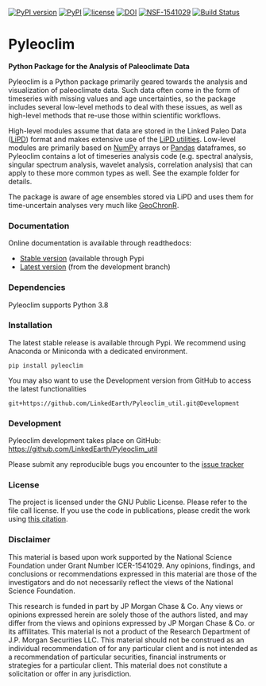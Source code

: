 <!---[![PyPI](https://img.shields.io/pypi/dm/pyleoclim.svg)](https://pypi.python.org/pypi/Pyleoclim)-->
[![PyPI version](https://badge.fury.io/py/pyleoclim.svg)](https://badge.fury.io/py/pyleoclim)
[![PyPI](https://img.shields.io/badge/python-3.8-yellow.svg)]()
[![license](https://img.shields.io/github/license/linkedearth/Pyleoclim_util.svg)]()
[![DOI](https://zenodo.org/badge/59611213.svg)](https://zenodo.org/badge/latestdoi/59611213)
[![NSF-1541029](https://img.shields.io/badge/NSF-1541029-blue.svg)](https://nsf.gov/awardsearch/showAward?AWD_ID=1541029)
[![Build Status](https://travis-ci.org/LinkedEarth/Pyleoclim_util.svg?branch=Development)](https://travis-ci.org/LinkedEarth/Pyleoclim_util)

# Pyleoclim

**Python Package for the Analysis of Paleoclimate Data**

Pyleoclim is a Python package primarily geared towards the analysis and visualization of paleoclimate data. Such data often come in the form of timeseries with missing values and age uncertainties, so the package includes several low-level methods to deal with these issues, as well as high-level methods that re-use those within scientific workflows.

High-level modules assume that data are stored in the Linked Paleo Data ([LiPD](http://www.clim-past.net/12/1093/2016/)) format and makes extensive use of the [LiPD utilities](http://nickmckay.github.io/LiPD-utilities/). Low-level modules are primarily based on [NumPy](http://www.numpy.org) arrays or [Pandas](https://pandas.pydata.org) dataframes, so Pyleoclim contains a lot of timeseries analysis code (e.g. spectral analysis, singular spectrum analysis, wavelet analysis, correlation analysis) that can apply to these more common types as well. See the example folder for details.

The package is aware of age ensembles stored via LiPD and uses them for time-uncertain analyses very much like [GeoChronR](http://nickmckay.github.io/GeoChronR/).

### Documentation

Online documentation is available through readthedocs:
- [Stable version](https://pyleoclim-util.readthedocs.io/en/stable/) (available through Pypi
- [Latest version](https://pyleoclim-util.readthedocs.io/en/latest/) (from the development branch)

### Dependencies

Pyleoclim supports Python 3.8

### Installation

The latest stable release is available through Pypi. We recommend using Anaconda or Miniconda with a dedicated environment.
 
 `pip install pyleoclim`

You may also want to use the Development version from GitHub to access the latest functionalities
 
 `git+https://github.com/LinkedEarth/Pyleoclim_util.git@Development`

### Development

Pyleoclim development takes place on GitHub: https://github.com/LinkedEarth/Pyleoclim_util 

Please submit any reproducible bugs you encounter to the [issue tracker](https://github.com/LinkedEarth/Pyleoclim_util/issues)

### License

The project is licensed under the GNU Public License. Please refer to the file call license.
If you use the code in publications, please credit the work using [this citation](https://zenodo.org/record/1212692#.WsaZ7maZNE4).


### Disclaimer

This material is based upon work supported by the National Science Foundation under Grant Number ICER-1541029. Any opinions, findings, and conclusions or recommendations expressed in this material are those of the investigators and do not necessarily reflect the views of the National Science Foundation.

This research is funded in part by JP Morgan Chase & Co. Any views or opinions expressed herein are solely those of the authors listed, and may differ from the views and opinions expressed by JP Morgan Chase & Co. or its affilitates. This material is not a product of the Research Department of J.P. Morgan Securities LLC. This material should not be construed as an individual recommendation of for any particular client and is not intended as a recommendation of particular securities, financial instruments or strategies for a particular client. This material does not constitute a solicitation or offer in any jurisdiction. 
